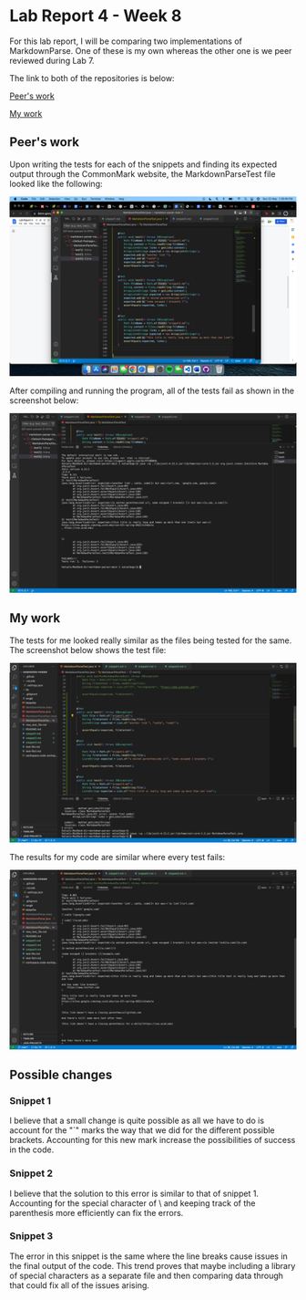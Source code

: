 # Lab Report 4 - Week 8

For this lab report, I will be comparing two implementations of MarkdownParse. One of these is my own whereas the other one is we peer reviewed during Lab 7.

The link to both of the repositories is below:

[Peer's work](https://github.com/NLChung9/markdown-parser)

[My work](https://github.com/vatsalbagri1102/markdown-parser)

## Peer's work

Upon writing the tests for each of the snippets and finding its expected output through the CommonMark website, the MarkdownParseTest file looked like the following:

![image](lr4-1.png)

After compiling and running the program, all of the tests fail as shown in the screenshot below:

![image](lr4-2.png)

## My work

The tests for me looked really similar as the files being tested for the same. The screenshot below shows the test file:

![image](lr4-3.png)

The results for my code are similar where every test fails:

![image](lr4-4.png)

## Possible changes

### Snippet 1

I believe that a small change is quite possible as all we have to do is account for the "`" marks the way that we did for the different possible brackets. Accounting for this new mark increase the possibilities of success in the code. 

### Snippet 2

I believe that the solution to this error is similar to that of snippet 1. Accounting for the special character of \ and keeping track of the parenthesis more efficiently can fix the errors.

### Snippet 3

The error in this snippet is the same where the line breaks cause issues in the final output of the code. This trend proves that maybe including a library of special characters as a separate file and then comparing data through that could fix all of the issues arising. 